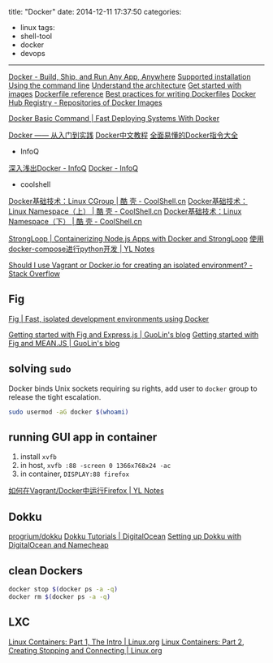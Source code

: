 title: "Docker"
date: 2014-12-11 17:37:50
categories:
- linux
tags:
- shell-tool
- docker
- devops
---

[Docker - Build, Ship, and Run Any App, Anywhere](https://www.docker.com/)
[Supported installation](https://docs.docker.com/installation/)
[Using the command line](https://docs.docker.com/reference/commandline/cli/)
[Understand the architecture](http://docs.docker.com/introduction/understanding-docker/)
[Get started with images](https://docs.docker.com/userguide/dockerimages/)
[Dockerfile reference](http://docs.docker.com/reference/builder/)
[Best practices for writing Dockerfiles](https://docs.docker.com/articles/dockerfile_best-practices/)
[Docker Hub Registry - Repositories of Docker Images](https://registry.hub.docker.com/)

[Docker Basic Command | Fast Deploying Systems With Docker](http://chunchio.gitbooks.io/docker/content/DockerBasicCommand.html)

[Docker —— 从入门到实践](http://yeasy.gitbooks.io/docker_practice/content/)
[Docker中文教程](http://letong.gitbooks.io/docker/content/)
[全面易懂的Docker指令大全](http://joshhu.gitbooks.io/dockercommands/content/index.html)

* InfoQ

[深入浅出Docker - InfoQ](http://www.infoq.com/cn/dockerdeep/)
[Docker - InfoQ](http://www.infoq.com/cn/dockers)

* coolshell

[Docker基础技术：Linux CGroup | 酷 壳 - CoolShell.cn](http://coolshell.cn/articles/17049.html)
[Docker基础技术：Linux Namespace（上） | 酷 壳 - CoolShell.cn](http://coolshell.cn/articles/17010.html)
[Docker基础技术：Linux Namespace（下） | 酷 壳 - CoolShell.cn](http://coolshell.cn/articles/17029.html)

[StrongLoop | Containerizing Node.js Apps with Docker and StrongLoop](https://strongloop.com/strongblog/containerizing-node-js-apps-with-docker-and-strongloop/)
[使用docker-compose进行python开发 | YL Notes](http://yunlzheng.github.io/2015/06/06/dev-python-with-docker-compose/)

[Should I use Vagrant or Docker.io for creating an isolated environment? - Stack Overflow](http://stackoverflow.com/questions/16647069/should-i-use-vagrant-or-docker-io-for-creating-an-isolated-environment)

## Fig

[Fig | Fast, isolated development environments using Docker](http://www.fig.sh/index.html)

[Getting started with Fig and Express.js | GuoLin's blog](http://guolinn.com/2015/Getting-started-with-Fig-and-Express-js/)
[Getting started with Fig and MEAN.JS | GuoLin's blog](http://guolinn.com/2015/fig-meanjs/)

## solving `sudo`

Docker binds Unix sockets requiring su rights, add user to `docker` group to release the tight escalation.

```sh
sudo usermod -aG docker $(whoami)
```

## running GUI app in container

1. install `xvfb`
2. in host, `xvfb :88 -screen 0 1366x768x24 -ac`
3. in container, `DISPLAY:88 firefox`

[如何在Vagrant/Docker中运行Firefox | YL Notes](http://yunlzheng.github.io/2014/10/19/intro-xvfn-ubuntu/)

## Dokku

[progrium/dokku](https://github.com/progrium/dokku)
[Dokku Tutorials | DigitalOcean](https://www.digitalocean.com/community/tags/dokku)
[Setting up Dokku with DigitalOcean and Namecheap](https://gist.github.com/ngoldman/7287753)

## clean Dockers

```sh
docker stop $(docker ps -a -q)
docker rm $(docker ps -a -q)
```

## LXC

[Linux Containers: Part 1, The Intro | Linux.org](http://www.linux.org/threads/linux-containers-part-1-the-intro.4379/)
[Linux Containers: Part 2, Creating Stopping and Connecting | Linux.org](http://www.linux.org/threads/linux-containers-part-2-creating-stopping-and-connecting.4399/)
